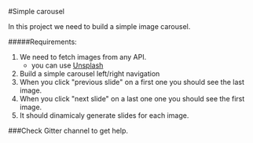 #Simple carousel

In this project we need to build a simple image carousel.

#####Requirements:

1. We need to fetch images from any API.
    - you can use [Unsplash](https://unsplash.com/developers)
2. Build a simple carousel left/right navigation
3. When you click "previous slide" on a first one you should see the last image.
4. When you click "next slide" on a last one one you should see the first image.
5. It should dinamicaly generate slides for each image.

###Check Gitter channel to get help. 

